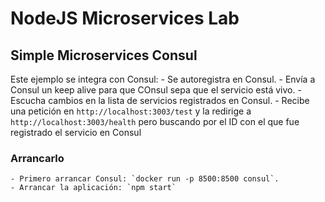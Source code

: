 # NodeJS Microservices Lab

## Simple Microservices Consul

Este ejemplo se integra con Consul:
	-	Se autoregistra en Consul.
	-	Envía a Consul un keep alive para que COnsul sepa que el servicio está vivo.
	-	Escucha cambios en la lista de servicios registrados en Consul.
	-	Recibe una petición en  `http://localhost:3003/test` y la redirige a `http://localhost:3003/health` pero buscando por el ID con el que fue registrado el servicio en Consul

### Arrancarlo

	- Primero arrancar Consul: `docker run -p 8500:8500 consul`.
	- Arrancar la aplicación: `npm start`

